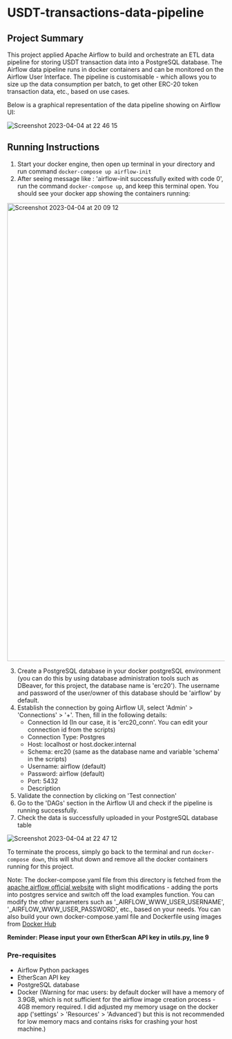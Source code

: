 # USDT-transactions-data-pipeline
## Project Summary
This project applied Apache Airflow to build and orchestrate an ETL data pipeline for storing USDT transaction data into a PostgreSQL database. The Airflow data pipeline runs in docker containers and can be monitored on the Airflow User Interface. The pipeline is customisable - which allows you to size up the data consumption per batch, to get other ERC-20 token transaction data, etc., based on use cases.

Below is a graphical representation of the data pipeline showing on Airflow UI:

![Screenshot 2023-04-04 at 22 46 15](https://user-images.githubusercontent.com/83192718/229945022-b966028e-7d41-4b63-bae6-a55ce9237367.png)

## Running Instructions
1. Start your docker engine, then open up terminal in your directory and run command `docker-compose up airflow-init`
2. After seeing message like : 'airflow-init successfully exited with code 0', run the command `docker-compose up`, and keep this terminal open. You should see your docker app showing the containers running:

<img width="1061" alt="Screenshot 2023-04-04 at 20 09 12" src="https://user-images.githubusercontent.com/83192718/229945066-d54dc99b-8b80-4e0b-b86a-ff1bfa545e52.png">

3. Create a PostgreSQL database in your docker postgreSQL environment (you can do this by using database administration tools such as DBeaver, for this project, the database name is 'erc20'). The username and password of the user/owner of this database should be 'airflow' by default.
4. Establish the connection by going Airflow UI, select 'Admin' > 'Connections' > '+'. Then, fill in the following details:
    - Connection Id (In our case, it is 'erc20_conn'. You can edit your connection id from the scripts)
    - Connection Type: Postgres
    - Host: localhost or host.docker.internal
    - Schema: erc20 (same as the database name and variable 'schema' in the scripts)
    - Username: airflow (default)
    - Password: airflow (default)
    - Port: 5432
    - Description
5. Validate the connection by clicking on 'Test connection'
6. Go to the 'DAGs' section in the Airflow UI and check if the pipeline is running successfully.
7. Check the data is successfully uploaded in your PostgreSQL database table

![Screenshot 2023-04-04 at 22 47 12](https://user-images.githubusercontent.com/83192718/229945119-ed448536-c018-4390-a490-86497bbe5d2c.png)

To terminate the process, simply go back to the terminal and run `docker-compose down`, this will shut down and remove all the docker containers running for this project.

Note: The docker-compose.yaml file from this directory is fetched from the [apache airflow official website](https://airflow.apache.org/docs/apache-airflow/2.5.3/howto/docker-compose/index.html) with slight modifications - adding the ports into postgres service and switch off the load examples function. You can modify the other parameters such as '_AIRFLOW_WWW_USER_USERNAME', '_AIRFLOW_WWW_USER_PASSWORD', etc., based on your needs. You can also build your own docker-compose.yaml file and Dockerfile using images from [Docker Hub](https://hub.docker.com/)

**Reminder: Please input your own EtherScan API key in utils.py, line 9**

### Pre-requisites
- Airflow Python packages
- EtherScan API key
- PostgreSQL database
- Docker (Warning for mac users: by default docker will have a memory of 3.9GB, which is not sufficient for the airflow image creation process - 4GB memory required. I did adjusted my memory usage on the docker app ('settings' > 'Resources' > 'Advanced') but this is not recommended for low memory macs and contains risks for crashing your host machine.)
